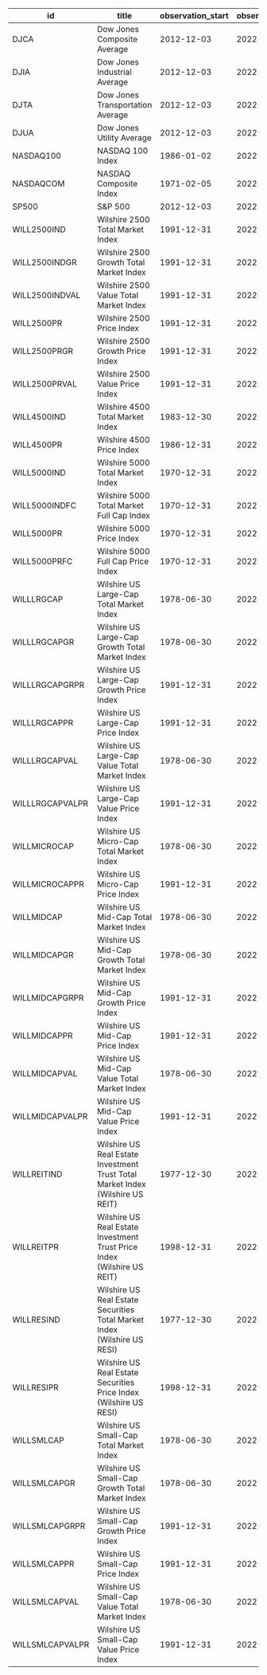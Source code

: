 | id              | title                                                                          | observation_start   | observation_end   |
|-----------------|--------------------------------------------------------------------------------|---------------------|-------------------|
| DJCA            | Dow Jones Composite Average                                                    | 2012-12-03          | 2022-12-02        |
| DJIA            | Dow Jones Industrial Average                                                   | 2012-12-03          | 2022-12-02        |
| DJTA            | Dow Jones Transportation Average                                               | 2012-12-03          | 2022-12-02        |
| DJUA            | Dow Jones Utility Average                                                      | 2012-12-03          | 2022-12-02        |
| NASDAQ100       | NASDAQ 100 Index                                                               | 1986-01-02          | 2022-12-01        |
| NASDAQCOM       | NASDAQ Composite Index                                                         | 1971-02-05          | 2022-12-01        |
| SP500           | S&P 500                                                                        | 2012-12-03          | 2022-12-02        |
| WILL2500IND     | Wilshire 2500 Total Market Index                                               | 1991-12-31          | 2022-12-01        |
| WILL2500INDGR   | Wilshire 2500 Growth Total Market Index                                        | 1991-12-31          | 2022-12-01        |
| WILL2500INDVAL  | Wilshire 2500 Value Total Market Index                                         | 1991-12-31          | 2022-12-01        |
| WILL2500PR      | Wilshire 2500 Price Index                                                      | 1991-12-31          | 2022-12-01        |
| WILL2500PRGR    | Wilshire 2500 Growth Price Index                                               | 1991-12-31          | 2022-12-01        |
| WILL2500PRVAL   | Wilshire 2500 Value Price Index                                                | 1991-12-31          | 2022-12-01        |
| WILL4500IND     | Wilshire 4500 Total Market Index                                               | 1983-12-30          | 2022-12-01        |
| WILL4500PR      | Wilshire 4500 Price Index                                                      | 1986-12-31          | 2022-12-01        |
| WILL5000IND     | Wilshire 5000 Total Market Index                                               | 1970-12-31          | 2022-12-01        |
| WILL5000INDFC   | Wilshire 5000 Total Market Full Cap Index                                      | 1970-12-31          | 2022-12-01        |
| WILL5000PR      | Wilshire 5000 Price Index                                                      | 1970-12-31          | 2022-12-01        |
| WILL5000PRFC    | Wilshire 5000 Full Cap Price Index                                             | 1970-12-31          | 2022-12-01        |
| WILLLRGCAP      | Wilshire US Large-Cap Total Market Index                                       | 1978-06-30          | 2022-12-01        |
| WILLLRGCAPGR    | Wilshire US Large-Cap Growth Total Market Index                                | 1978-06-30          | 2022-12-01        |
| WILLLRGCAPGRPR  | Wilshire US Large-Cap Growth Price Index                                       | 1991-12-31          | 2022-12-01        |
| WILLLRGCAPPR    | Wilshire US Large-Cap Price Index                                              | 1991-12-31          | 2022-12-01        |
| WILLLRGCAPVAL   | Wilshire US Large-Cap Value Total Market Index                                 | 1978-06-30          | 2022-12-01        |
| WILLLRGCAPVALPR | Wilshire US Large-Cap Value Price Index                                        | 1991-12-31          | 2022-12-01        |
| WILLMICROCAP    | Wilshire US Micro-Cap Total Market Index                                       | 1978-06-30          | 2022-12-01        |
| WILLMICROCAPPR  | Wilshire US Micro-Cap Price Index                                              | 1991-12-31          | 2022-12-01        |
| WILLMIDCAP      | Wilshire US Mid-Cap Total Market Index                                         | 1978-06-30          | 2022-12-01        |
| WILLMIDCAPGR    | Wilshire US Mid-Cap Growth Total Market Index                                  | 1978-06-30          | 2022-12-01        |
| WILLMIDCAPGRPR  | Wilshire US Mid-Cap Growth Price Index                                         | 1991-12-31          | 2022-12-01        |
| WILLMIDCAPPR    | Wilshire US Mid-Cap Price Index                                                | 1991-12-31          | 2022-12-01        |
| WILLMIDCAPVAL   | Wilshire US Mid-Cap Value Total Market Index                                   | 1978-06-30          | 2022-12-01        |
| WILLMIDCAPVALPR | Wilshire US Mid-Cap Value Price Index                                          | 1991-12-31          | 2022-12-01        |
| WILLREITIND     | Wilshire US Real Estate Investment Trust Total Market Index (Wilshire US REIT) | 1977-12-30          | 2022-12-01        |
| WILLREITPR      | Wilshire US Real Estate Investment Trust Price Index (Wilshire US REIT)        | 1998-12-31          | 2022-12-01        |
| WILLRESIND      | Wilshire US Real Estate Securities Total Market Index (Wilshire US RESI)       | 1977-12-30          | 2022-12-01        |
| WILLRESIPR      | Wilshire US Real Estate Securities Price Index (Wilshire US RESI)              | 1998-12-31          | 2022-12-01        |
| WILLSMLCAP      | Wilshire US Small-Cap Total Market Index                                       | 1978-06-30          | 2022-12-01        |
| WILLSMLCAPGR    | Wilshire US Small-Cap Growth Total Market Index                                | 1978-06-30          | 2022-12-01        |
| WILLSMLCAPGRPR  | Wilshire US Small-Cap Growth Price Index                                       | 1991-12-31          | 2022-12-01        |
| WILLSMLCAPPR    | Wilshire US Small-Cap Price Index                                              | 1991-12-31          | 2022-12-01        |
| WILLSMLCAPVAL   | Wilshire US Small-Cap Value Total Market Index                                 | 1978-06-30          | 2022-12-01        |
| WILLSMLCAPVALPR | Wilshire US Small-Cap Value Price Index                                        | 1991-12-31          | 2022-12-01        |
